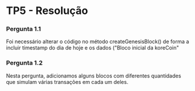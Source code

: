 # TP5 - Resolução 

### Pergunta 1.1

Foi necessário alterar o código no método createGenesisBlock() de forma a incluir timestamp do dia de hoje e os dados ("Bloco inicial da koreCoin"

### Pergunta 1.2

Nesta pergunta, adicionamos alguns blocos com diferentes quantidades que simulam várias transações em cada um deles.
